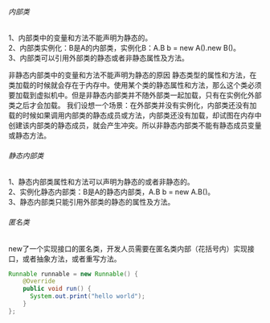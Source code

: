 

###### 内部类
1、内部类中的变量和方法不能声明为静态的。  
2、内部类实例化：B是A的内部类，实例化B：A.B b = new A().new B()。  
3、内部类可以引用外部类的静态或者非静态属性及方法。  

非静态内部类中的变量和方法不能声明为静态的原因
静态类型的属性和方法，在类加载的时候就会存在于内存中。使用某个类的静态属性和方法，那么这个类必须要加载到虚拟机中。但是非静态内部类并不随外部类一起加载，只有在实例化外部类之后才会加载。
我们设想一个场景：在外部类并没有实例化，内部类还没有加载的时候如果调用内部类的静态成员或方法，内部类还没有加载，却试图在内存中创建该内部类的静态成员，就会产生冲突。所以非静态内部类不能有静态成员变量或静态方法。

###### 静态内部类
1、静态内部类属性和方法可以声明为静态的或者非静态的。  
2、实例化静态内部类：B是A的静态内部类，A.B b = new A.B()。  
3、静态内部类只能引用外部类的静态的属性及方法。  


###### 匿名类
new了一个实现接口的匿名类，开发人员需要在匿名类内部（花括号内）实现接口，或者抽象方法，或者重写方法。
```java
Runnable runnable = new Runnable() {
    @Override
    public void run() {
      System.out.print("hello world");
    }
};


```

